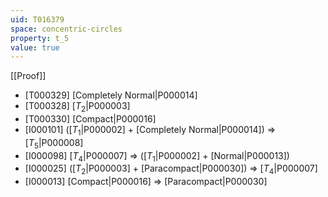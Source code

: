 ```yaml
---
uid: T016379
space: concentric-circles
property: t_5
value: true
---
```

[[Proof]]

* [T000329] [Completely Normal|P000014]
* [T000328] [$T_2$|P000003]
* [T000330] [Compact|P000016]
* [I000101] ([$T_1$|P000002] + [Completely Normal|P000014]) => [$T_5$|P000008]
* [I000098] [$T_4$|P000007] => ([$T_1$|P000002] + [Normal|P000013])
* [I000025] ([$T_2$|P000003] + [Paracompact|P000030]) => [$T_4$|P000007]
* [I000013] [Compact|P000016] => [Paracompact|P000030]

